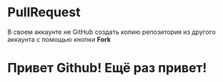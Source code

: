 # PullRequest
В своем аккаунте не GitHub создать копию репозитория из другого аккаунта с помощью кнопки **Fork**

# Привет Github! Ещё раз привет!
